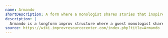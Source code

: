```yaml
---
name: Armando
shortDescription: A form where a monologist shares stories that inspire scenes.
description: |
  Armando is a longform improv structure where a guest monologist shares personal stories or anecdotes, which then inspire a series of improvised scenes. The format alternates between monologues and scenes, creating a rich tapestry of interconnected ideas and characters.
source: https://wiki.improvresourcecenter.com/index.php?title=Armando
---
```

